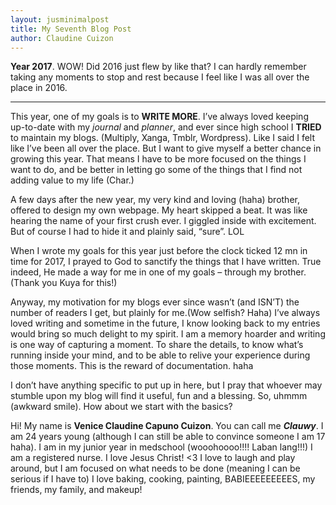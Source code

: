 ```yaml
---
layout: jusminimalpost
title: My Seventh Blog Post
author: Claudine Cuizon
---
```


**Year 2017**. WOW! Did 2016 just flew by like that? I can hardly remember taking any moments to stop and rest because I feel like I was all over the place in 2016. 

-----

This year, one of my goals is to **WRITE MORE**.
I’ve always loved keeping up-to-date with my *journal* and *planner*, and ever since high school I **TRIED** to maintain my blogs. (Multiply, Xanga, Tmblr, Wordpress). Like I said I felt like I’ve been all over the place. But I want to give myself a better chance in growing this year. That means I have to be more focused on the things I want to do, and be better in letting go some of the things that I find not adding value to my life (Char.) 

A few days after the new year, my very kind and loving (haha) brother, offered to design my own webpage. My heart skipped a beat. It was like hearing the name of your first crush ever. I giggled inside with excitement. But of course I had to hide it and plainly said, “sure”. LOL

When I wrote my goals for this year just before the clock ticked 12 mn in time for 2017, I prayed to God to sanctify the things that I have written. True indeed, He made a way for me in one of my goals – through my brother. (Thank you Kuya for this!)

Anyway, my motivation for my blogs ever since wasn’t (and ISN’T) the number of readers I get, but plainly for me.(Wow selfish? Haha) I’ve always loved writing and sometime in the future, I know looking back to my entries would bring so much delight to my spirit. I am a memory hoarder and writing is one way of capturing a moment. To share the details, to know what’s running inside your mind, and to be able to relive your experience during those moments. This is the reward of documentation. haha

I don’t have anything specific to put up in here, but I pray that whoever may stumble upon my blog will find it useful, fun and a blessing. 
So, uhmmm (awkward smile). How about we start with the basics?

Hi! My name is **Venice Claudine Capuno Cuizon**. You can call me **_Clauwy_**.
I am 24 years young (although I can still be able to convince someone I am 17 haha).
I am in my junior year in medschool (wooohoooo!!!! Laban lang!!!)
I am a registered nurse.
I love Jesus Christ! <3
I love to laugh and play around, but I am focused on what needs to be done (meaning I can be serious if I have to)
I love baking, cooking, painting, BABIEEEEEEEEES, my friends, my family, and makeup! 

